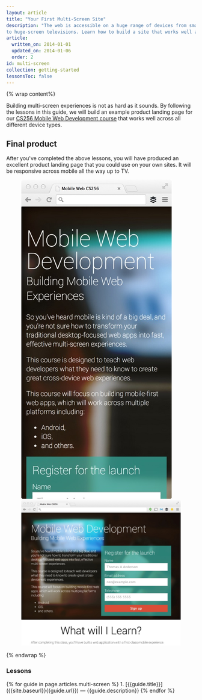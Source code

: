 ```yaml
---
layout: article
title: "Your First Multi-Screen Site"
description: "The web is accessible on a huge range of devices from small-screen phones
to huge-screen televisions. Learn how to build a site that works well across all these devices."
article:
  written_on: 2014-01-01
  updated_on: 2014-01-06
  order: 2
id: multi-screen
collection: getting-started
lessonsToc: false
---
```

{% wrap content%}

Building multi-screen experiences is not as hard as it sounds. By following
the lessons in this guide, we will build an example product landing page for our
[CS256 Mobile Web Development course](https://www.udacity.com/course/cs256)
that works well across all different device types.

## Final product

After you've completed the above lessons, you will have produced an excellent product landing
page that you could use on your own sites.  It will be responsive across
mobile all the way up to TV.

<figure class="demo clear">
  <img class="g-wide--1 g-medium--half" src="images/narrowsite.jpg" alt="Narrow Viewport final look">
  <img  class="g-wide--3 g-wide--last g-medium--half g--last" src="images/widesite.jpg" alt="Narrow Viewport final look">
</figure>

{% endwrap %}


<div class="container-medium">
  <div class="next-lessons next-lessons--minimal" data-current-lesson="03">
    <h3><i class="icon icon-lessons"></i> Lessons</h3>

<div markdown="1">
{% for guide in page.articles.multi-screen %}
1. [{{guide.title}}]({{site.baseurl}}{{guide.url}}) &mdash;
{{guide.description}}
{% endfor %}
</div>
  </div>
</div>




